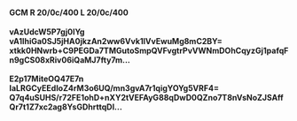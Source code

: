 #### GCM R 20/0c/400 L 20/0c/400
**vAzUdcW5P7gj0IYg**<br/>**vA1IhiGa0SJ5jHA0jkzAn2ww6Vvk1lVvEwuMg8mC2BY=**<br/>**xtkk0HNwrb+C9PEGDa7TMGutoSmpQVFvgtrPvVWNmDOhCqyzGj1pafqFn9gCS08xRiv06iQaMJ7fty7m...**<br/><br/>
**E2p17MiteOQ47E7n**<br/>**IaLRGCyEEdIoZ4rM3o6UQ/mn3gvA7r1qigYOYg5VRF4=**<br/>**Q7q4uSUHS/r72FE1ohD+nXY2tVEFAyG88qDwD0QZno7T8nVsNoZJSAffQr7t1Z7xc2ag8YsGDhrttqDI...**